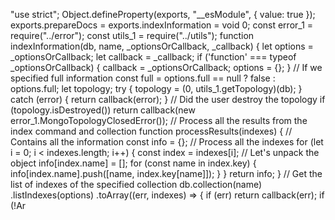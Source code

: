 "use strict";
Object.defineProperty(exports, "__esModule", { value: true });
exports.prepareDocs = exports.indexInformation = void 0;
const error_1 = require("../error");
const utils_1 = require("../utils");
function indexInformation(db, name, _optionsOrCallback, _callback) {
    let options = _optionsOrCallback;
    let callback = _callback;
    if ('function' === typeof _optionsOrCallback) {
        callback = _optionsOrCallback;
        options = {};
    }
    // If we specified full information
    const full = options.full == null ? false : options.full;
    let topology;
    try {
        topology = (0, utils_1.getTopology)(db);
    }
    catch (error) {
        return callback(error);
    }
    // Did the user destroy the topology
    if (topology.isDestroyed())
        return callback(new error_1.MongoTopologyClosedError());
    // Process all the results from the index command and collection
    function processResults(indexes) {
        // Contains all the information
        const info = {};
        // Process all the indexes
        for (let i = 0; i < indexes.length; i++) {
            const index = indexes[i];
            // Let's unpack the object
            info[index.name] = [];
            for (const name in index.key) {
                info[index.name].push([name, index.key[name]]);
            }
        }
        return info;
    }
    // Get the list of indexes of the specified collection
    db.collection(name)
        .listIndexes(options)
        .toArray((err, indexes) => {
        if (err)
            return callback(err);
        if (!Ar